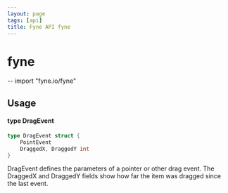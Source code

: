 ```yaml
---
layout: page
tags: [api]
title: Fyne API fyne
---
```


# fyne
--
    import "fyne.io/fyne"

## Usage

#### type DragEvent

```go
type DragEvent struct {
	PointEvent
	DraggedX, DraggedY int
}
```

DragEvent defines the parameters of a pointer or other drag event. The DraggedX
and DraggedY fields show how far the item was dragged since the last event.
